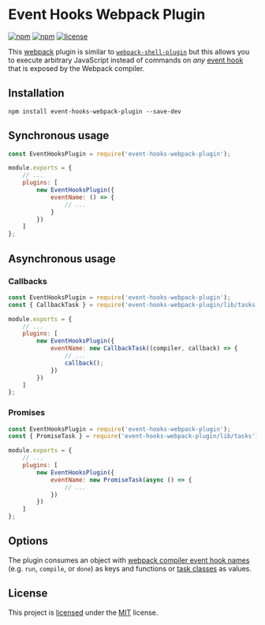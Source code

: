 # Event Hooks Webpack Plugin
[![npm](https://img.shields.io/npm/v/event-hooks-webpack-plugin.svg?style=flat-square)](https://www.npmjs.com/package/event-hooks-webpack-plugin)
[![npm](https://img.shields.io/npm/dm/event-hooks-webpack-plugin.svg?style=flat-square)](https://www.npmjs.com/package/event-hooks-webpack-plugin)
[![license](https://img.shields.io/github/license/cascornelissen/event-hooks-webpack-plugin.svg?style=flat-square)](LICENSE.md)

This [webpack](https://webpack.github.io/) plugin is similar to [`webpack-shell-plugin`](https://www.npmjs.com/package/webpack-shell-plugin) but this allows you to execute arbitrary JavaScript instead of commands on *any* [event hook](https://webpack.js.org/api/plugins/compiler/#event-hooks) that is exposed by the Webpack compiler.

## Installation
```shell
npm install event-hooks-webpack-plugin --save-dev
```

## Synchronous usage
```js
const EventHooksPlugin = require('event-hooks-webpack-plugin');

module.exports = {
    // ...
    plugins: [
        new EventHooksPlugin({
            eventName: () => {
                // ...
            }
        })
    ]
};
```

## Asynchronous usage
### Callbacks
```js
const EventHooksPlugin = require('event-hooks-webpack-plugin');
const { CallbackTask } = require('event-hooks-webpack-plugin/lib/tasks');

module.exports = {
    // ...
    plugins: [
        new EventHooksPlugin({
            eventName: new CallbackTask((compiler, callback) => {
                // ...
                callback();
            })
        })
    ]
};
```

### Promises
```js
const EventHooksPlugin = require('event-hooks-webpack-plugin');
const { PromiseTask } = require('event-hooks-webpack-plugin/lib/tasks');

module.exports = {
    // ...
    plugins: [
        new EventHooksPlugin({
            eventName: new PromiseTask(async () => {
                // ...
            })
        })
    ]
};
```

## Options
The plugin consumes an object with [webpack compiler event hook names](https://github.com/webpack/webpack/blob/214b06645ac182b7f0c68319e35445e02541d957/lib/Compiler.js#L119) (e.g. `run`, `compile`, or `done`) as keys and functions or [task classes](./lib/tasks.js) as values.

## License
This project is [licensed](LICENSE.md) under the [MIT](https://opensource.org/licenses/MIT) license.

